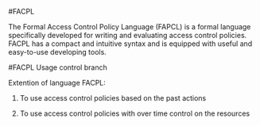 #FACPL

The Formal Access Control Policy Language (FAPCL) is a formal language specifically developed for writing and evaluating access control policies. FACPL has a compact and intuitive syntax and is equipped with useful and easy-to-use developing tools.

#FACPL Usage control branch

Extention of language FACPL:

1. To use access control policies based on the past actions

2. To use access control policies with over time control on the resources 
